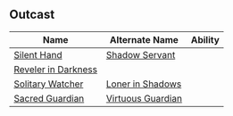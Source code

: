 ## Outcast

| Name                                            | Alternate Name                                              | Ability |
| ----------------------------------------------- | ----------------------------------------------------------- | ------- |
| [Silent Hand](./silent-hand.md)                 | [Shadow Servant](./silent-hand.md#shadow-servant)           |         |
| [Reveler in Darkness](./reveler-in-darkness.md) |                                                             |         |
| [Solitary Watcher](./solitary-watcher.md)       | [Loner in Shadows](./solitary-watcher.md#loner-in-shadows)  |         |
| [Sacred Guardian](./sacred-guardian.md)         | [Virtuous Guardian](./sacred-guardian.md#virtuous-guardian) |         |
